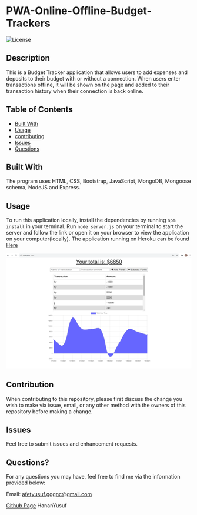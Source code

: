 # PWA-Online-Offline-Budget-Trackers


![License](https://img.shields.io/badge/LICENSE-MIT-GREEN)
## Description

This is a Budget Tracker application that allows users to add expenses and deposits to their budget with or without a connection. When users enter transactions offline, it will be shown on the page and added to their transaction history when their connection is back online. 

## Table of Contents

* [Built With](#builtWith)
* [Usage](#usage)
* [contributing](#credits)
* [Issues](#issues)
* [Questions](#questions)

## Built With
The program uses HTML, CSS, Bootstrap, JavaScript, MongoDB, Mongoose schema, NodeJS and Express.

## Usage
To run this application locally, install the dependencies by running `npm install` in your terminal. Run `node server.js` on your terminal to start the server and follow the link or open it on your browser to view the application on your computer(locally). The application running on Heroku can be found [Here](https://evening-mountain-94910.herokuapp.com/)

![](assets/img.png)

## Contribution

When contributing to this repository, please first discuss the change you wish to make via issue, email, or any other method with the owners of this repository before making a change.

## Issues

Feel free to submit issues and enhancement requests.

## Questions?

For any questions you may have, feel free to find me via the information provided below:

Email:
afetyusuf.gggnc@gmail.com

[Github Page](https://github.com/HananYusuf/)
HananYusuf

